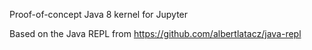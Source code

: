 Proof-of-concept Java 8 kernel for Jupyter

Based on the Java REPL from https://github.com/albertlatacz/java-repl
